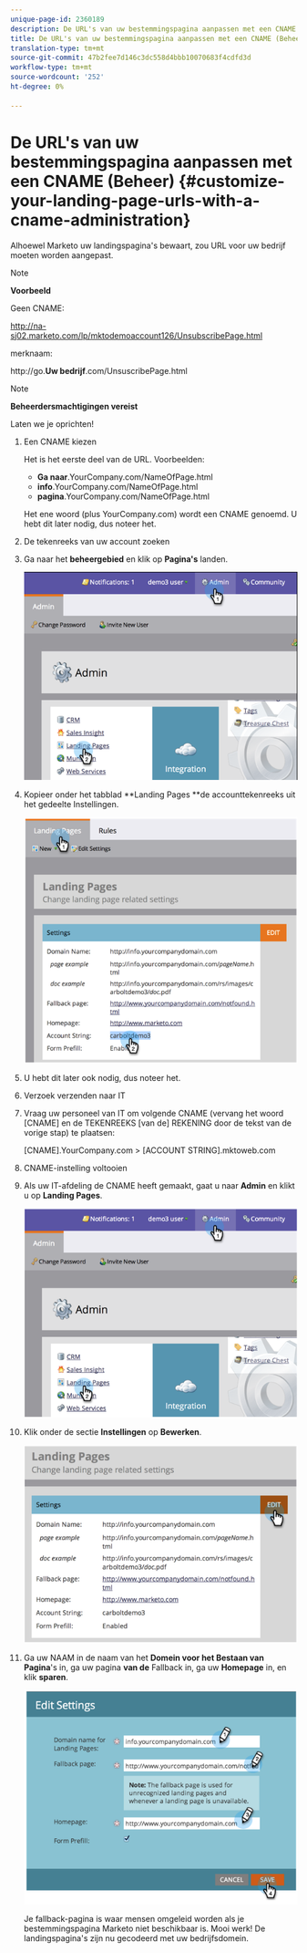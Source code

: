 ```yaml
---
unique-page-id: 2360189
description: De URL's van uw bestemmingspagina aanpassen met een CNAME (Beheer) - Marketo Docs - Productdocumentatie
title: De URL's van uw bestemmingspagina aanpassen met een CNAME (Beheer)
translation-type: tm+mt
source-git-commit: 47b2fee7d146c3dc558d4bbb10070683f4cdfd3d
workflow-type: tm+mt
source-wordcount: '252'
ht-degree: 0%

---
```



# De URL&#39;s van uw bestemmingspagina aanpassen met een CNAME (Beheer) {#customize-your-landing-page-urls-with-a-cname-administration}

Alhoewel Marketo uw landingspagina&#39;s bewaart, zou URL voor uw bedrijf moeten worden aangepast.

>[!NOTE]
>
>**Voorbeeld**
>
>Geen CNAME:
>
>http://na-sj02.marketo.com/lp/mktodemoaccount126/UnsubscribePage.html
>
>merknaam:
>
>http://go.**Uw bedrijf**.com/UnsuscribePage.html

>[!NOTE]
>
>**Beheerdersmachtigingen vereist**

Laten we je oprichten!

1. Een CNAME kiezen

   Het is het eerste deel van de URL. Voorbeelden:

   * **Ga naar**.YourCompany.com/NameOfPage.html
   * **info**.YourCompany.com/NameOfPage.html
   * **pagina**.YourCompany.com/NameOfPage.html

   Het ene woord (plus YourCompany.com) wordt een CNAME genoemd. U hebt dit later nodig, dus noteer het.

1. De tekenreeks van uw account zoeken
1. Ga naar het **beheergebied** en klik op **Pagina&#39;s** landen.

   ![](assets/image2014-9-16-13-3a9-3a44.png)

1. Kopieer onder het tabblad **Landing Pages **de accounttekenreeks uit het gedeelte Instellingen.

   ![](assets/image2014-9-16-13-3a9-3a57.png)

1. U hebt dit later ook nodig, dus noteer het.
1. Verzoek verzenden naar IT
1. Vraag uw personeel van IT om volgende CNAME (vervang het woord [CNAME] en de TEKENREEKS [van de] REKENING door de tekst van de vorige stap) te plaatsen:

   [CNAME].YourCompany.com > [ACCOUNT STRING].mktoweb.com

1. CNAME-instelling voltooien
1. Als uw IT-afdeling de CNAME heeft gemaakt, gaat u naar **Admin** en klikt u op **Landing Pages**.

   ![](assets/image2014-9-16-13-3a10-3a14.png)

1. Klik onder de sectie **Instellingen** op **Bewerken**.

   ![](assets/image2014-9-16-13-3a10-3a31.png)

1. Ga uw NAAM in de naam van het **Domein voor het Bestaan van Pagina**&#39;s in, ga uw pagina **van de** Fallback in, ga uw **Homepage** in, en klik **sparen**.

   ![](assets/image2014-9-16-13-3a10-3a45.png)

   Je fallback-pagina is waar mensen omgeleid worden als je bestemmingspagina Marketo niet beschikbaar is.
Mooi werk! De landingspagina&#39;s zijn nu gecodeerd met uw bedrijfsdomein.


